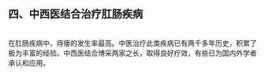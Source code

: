 ## 四、中西医结合治疗肛肠疾病

​        
在肛肠疾病中，痔瘘的发生率最高。中医治疗此类疾病已有两千多年历史，积累了极为丰富的经验。中西医结合博采两家之长，取得良好疗效，有些已为国内外学者承认和应用。
​        
